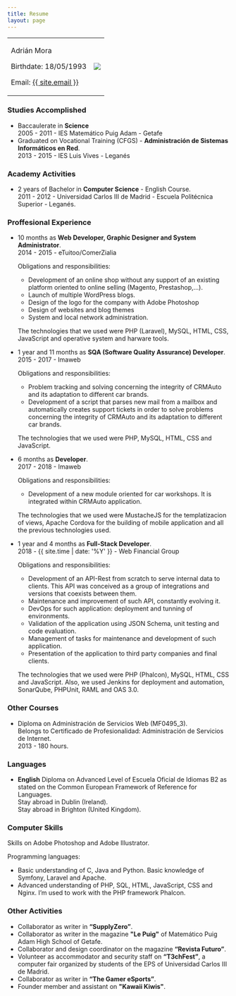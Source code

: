 ```yaml
---
title: Resume
layout: page
---
```


<table>
    <tbody>
        <tr>
            <td>
                <p>Adrián Mora</p>
                <p>Birthdate: 18/05/1993</p>
                <p>Email: <a href="mailto:{{ site.email }}">{{ site.email }}</a></p>
            </td>
            <td>
                <img src="{{ site.picture }}" />
            </td>
        </tr>
    </tbody>
</table>

### Studies Accomplished
 * Baccaulerate in **Science**   
   2005 - 2011 - IES Matemático Puig Adam - Getafe
 * Graduated on Vocational Training (CFGS) - **Administración de Sistemas Informáticos en Red**.   
   2013 - 2015 - IES Luis Vives - Leganés

### Academy Activities
 * 2 years of Bachelor in **Computer Science** - English Course.   
   2011 - 2012 - Universidad Carlos III de Madrid - Escuela Politécnica Superior - Leganés.

### Proffesional Experience
 * 10 months as **Web Developer, Graphic Designer and System Administrator**.   
   2014 - 2015 - eTuitoo/ComerZialia   
      
   Obligations and responsibilities:
   * Development of an online shop without any support of an existing platform oriented to online selling (Magento, Prestashop,…).
   * Launch of multiple WordPress blogs.
   * Design of the logo for the company with Adobe Photoshop
   * Design of websites and blog themes
   * System and local network administration.   

   The technologies that we used were PHP (Laravel), MySQL, HTML, CSS, JavaScript and operative system and harware tools.

 * 1 year and 11 months as **SQA (Software Quality Assurance) Developer**.
   2015 - 2017 - Imaweb   

   Obligations and responsibilities:
   * Problem tracking and solving concerning the integrity of CRMAuto and its adaptation to different car brands.
   * Development of a script that parses new mail from a mailbox and automatically creates support tickets in order to solve problems concerning the integrity of CRMAuto and its adaptation to different car brands.   

   The technologies that we used were PHP, MySQL, HTML, CSS and JavaScript.

 * 6 months as **Developer**.   
   2017 - 2018 - Imaweb   

   Obligations and responsibilities:
   * Development of a new module oriented for car workshops. It is integrated within CRMAuto application.

   The technologies that we used were MustacheJS for the templatizacion of views, Apache Cordova for the building of mobile application and all the previous technologies used.

 * 1 year and 4 months as **Full-Stack Developer**.   
   2018 - {{ site.time | date: '%Y' }} - Web Financial Group

   Obligations and responsibilities:
   * Development of an API-Rest from scratch to serve internal data to clients. This API was conceived as a group of integrations and versions that coexists between them.
   * Maintenance and improvement of such API, constantly evolving it.
   * DevOps for such application: deployment and tunning of environments.
   * Validation of the application using JSON Schema, unit testing and code evaluation.
   * Management of tasks for maintenance and development of such application.
   * Presentation of the application to third party companies and final clients.

   The technologies that we used were PHP (Phalcon), MySQL, HTML, CSS and JavaScript. Also, we used Jenkins for deployment and automation, SonarQube, PHPUnit, RAML and OAS 3.0.

### Other Courses
 * Diploma on Administración de Servicios Web (MF0495_3).   
   Belongs to Certificado de Profesionalidad: Administración de Servicios de
Internet.   
   2013 - 180 hours.

### Languages
 * **English** Diploma on Advanced Level of Escuela Oficial de Idiomas B2 as stated on the Common
European Framework of Reference for Languages.   
   Stay abroad in Dublin (Ireland).   
   Stay abroad in Brighton (United Kingdom).   

### Computer Skills
Skills on Adobe Photoshop and Adobe Illustrator.

Programming languages:  
 * Basic understanding of C, Java and Python. Basic knowledge of Symfony, Laravel and Apache.
 * Advanced understanding of PHP, SQL, HTML, JavaScript, CSS and Nginx. I’m used to work with the PHP framework Phalcon. 

### Other Activities
* Collaborator as writer in **“SupplyZero”**.
* Collaborator as writer in the magazine **"Le Puig"** of Matemático Puig Adam High School of Getafe.
 * Collaborator and design coordinator on the magazine **“Revista Futuro”**.
 * Volunteer as accommodator and security staff on **“T3chFest”**, a computer fair organized by students of the EPS of Universidad Carlos III de Madrid.
 * Collaborator as writer in **“The Gamer eSports”**.
 * Founder member and assistant on **"Kawaii Kiwis"**.